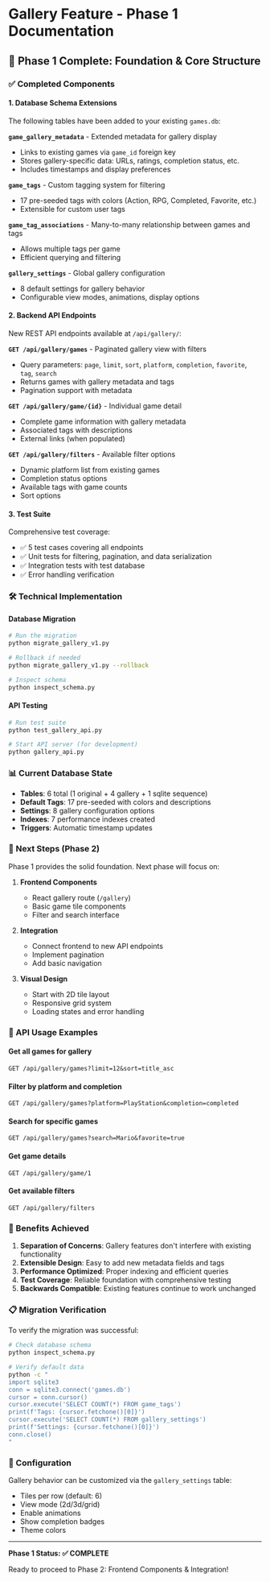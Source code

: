 # Gallery Feature - Phase 1 Documentation

## 🎉 Phase 1 Complete: Foundation & Core Structure

### ✅ Completed Components

#### 1. Database Schema Extensions
The following tables have been added to your existing `games.db`:

**`game_gallery_metadata`** - Extended metadata for gallery display
- Links to existing games via `game_id` foreign key
- Stores gallery-specific data: URLs, ratings, completion status, etc.
- Includes timestamps and display preferences

**`game_tags`** - Custom tagging system for filtering
- 17 pre-seeded tags with colors (Action, RPG, Completed, Favorite, etc.)
- Extensible for custom user tags

**`game_tag_associations`** - Many-to-many relationship between games and tags
- Allows multiple tags per game
- Efficient querying and filtering

**`gallery_settings`** - Global gallery configuration
- 8 default settings for gallery behavior
- Configurable view modes, animations, display options

#### 2. Backend API Endpoints
New REST API endpoints available at `/api/gallery/`:

**`GET /api/gallery/games`** - Paginated gallery view with filters
- Query parameters: `page`, `limit`, `sort`, `platform`, `completion`, `favorite`, `tag`, `search`
- Returns games with gallery metadata and tags
- Pagination support with metadata

**`GET /api/gallery/game/{id}`** - Individual game detail
- Complete game information with gallery metadata
- Associated tags with descriptions
- External links (when populated)

**`GET /api/gallery/filters`** - Available filter options
- Dynamic platform list from existing games
- Completion status options
- Available tags with game counts
- Sort options

#### 3. Test Suite
Comprehensive test coverage:
- ✅ 5 test cases covering all endpoints
- ✅ Unit tests for filtering, pagination, and data serialization
- ✅ Integration tests with test database
- ✅ Error handling verification

### 🛠️ Technical Implementation

#### Database Migration
```bash
# Run the migration
python migrate_gallery_v1.py

# Rollback if needed
python migrate_gallery_v1.py --rollback

# Inspect schema
python inspect_schema.py
```

#### API Testing
```bash
# Run test suite
python test_gallery_api.py

# Start API server (for development)
python gallery_api.py
```

### 📊 Current Database State
- **Tables**: 6 total (1 original + 4 gallery + 1 sqlite sequence)
- **Default Tags**: 17 pre-seeded with colors and descriptions
- **Settings**: 8 gallery configuration options
- **Indexes**: 7 performance indexes created
- **Triggers**: Automatic timestamp updates

### 🚀 Next Steps (Phase 2)

Phase 1 provides the solid foundation. Next phase will focus on:

1. **Frontend Components**
   - React gallery route (`/gallery`)
   - Basic game tile components
   - Filter and search interface

2. **Integration**
   - Connect frontend to new API endpoints
   - Implement pagination
   - Add basic navigation

3. **Visual Design**
   - Start with 2D tile layout
   - Responsive grid system
   - Loading states and error handling

### 🔗 API Usage Examples

#### Get all games for gallery
```http
GET /api/gallery/games?limit=12&sort=title_asc
```

#### Filter by platform and completion
```http
GET /api/gallery/games?platform=PlayStation&completion=completed
```

#### Search for specific games
```http
GET /api/gallery/games?search=Mario&favorite=true
```

#### Get game details
```http
GET /api/gallery/game/1
```

#### Get available filters
```http
GET /api/gallery/filters
```

### 🎯 Benefits Achieved

1. **Separation of Concerns**: Gallery features don't interfere with existing functionality
2. **Extensible Design**: Easy to add new metadata fields and tags
3. **Performance Optimized**: Proper indexing and efficient queries
4. **Test Coverage**: Reliable foundation with comprehensive testing
5. **Backwards Compatible**: Existing features continue to work unchanged

### 📋 Migration Verification

To verify the migration was successful:

```bash
# Check database schema
python inspect_schema.py

# Verify default data
python -c "
import sqlite3
conn = sqlite3.connect('games.db')
cursor = conn.cursor()
cursor.execute('SELECT COUNT(*) FROM game_tags')
print(f'Tags: {cursor.fetchone()[0]}')
cursor.execute('SELECT COUNT(*) FROM gallery_settings')
print(f'Settings: {cursor.fetchone()[0]}')
conn.close()
"
```

### 🔧 Configuration

Gallery behavior can be customized via the `gallery_settings` table:
- Tiles per row (default: 6)
- View mode (2d/3d/grid)
- Enable animations
- Show completion badges
- Theme colors

---

**Phase 1 Status: ✅ COMPLETE**

Ready to proceed to Phase 2: Frontend Components & Integration!
